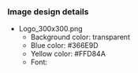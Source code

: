 ### Image design details
- Logo_300x300.png
  - Background color: transparent
  - Blue color: #366E9D
  - Yellow color: #FFD84A
  - Font:
